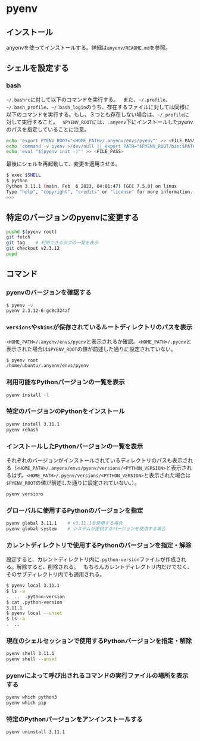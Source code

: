 # pyenv

## インストール

anyenvを使ってインストールする。詳細は`anyenv/README.md`を参照。

## シェルを設定する

### bash

`~/.bashrc`に対して以下のコマンドを実行する。
&nbsp;
また、`~/.profile`、`~/.bash_profile`、`~/.bash_login`のうち、存在するファイルに対しては同様に以下のコマンドを実行する。もし、３つとも存在しない場合は、`~/.profile`に対して実行すること。
&nbsp;
`$PYENV_ROOT`には、`.anyenv`下にインストールしたpyenvのパスを指定していることに注意。

```bash
echo 'export PYENV_ROOT="<HOME_PATH>/.anyenv/envs/pyenv"' >> <FILE_PASS>
echo 'command -v pyenv >/dev/null || export PATH="$PYENV_ROOT/bin:$PATH"' >> <FILE_PASS>
echo 'eval "$(pyenv init -)"' >> <FILE_PASS>
```

最後にシェルを再起動して、変更を適用させる。

```bash
$ exec $SHELL
$ python
Python 3.11.1 (main, Feb  6 2023, 04:01:47) [GCC 7.5.0] on linux
Type "help", "copyright", "credits" or "license" for more information.
>>>
```

## 特定のバージョンのpyenvに変更する

```bash
pushd $(pyenv root)
git fetch
git tag    # 利用できるタグの一覧を表示
git checkout v2.3.12
popd
```

## コマンド

### pyenvのバージョンを確認する

```bash
$ pyenv -v
pyenv 2.3.12-6-gc8c324af
```

### `versions`や`shims`が保存されているルートディレクトリのパスを表示

`<HOME_PATH>/.anyenv/envs/pyenv`と表示されるか確認。`<HOME_PATH>/.pyenv`と表示された場合は`$PYENV_ROOT`の値が前述した通りに設定されていない。

```bash
$ pyenv root
/home/ubuntu/.anyenv/envs/pyenv
```

### 利用可能なPythonバージョンの一覧を表示

```bash
pyenv install -l
```

### 特定のバージョンのPythonをインストール

```bash
pyenv install 3.11.1
pyenv rehash
```

### インストールしたPythonバージョンの一覧を表示

それぞれのバージョンがインストールされているディレクトリのパスも表示される（`<HOME_PATH>/.anyenv/envs/pyenv/versions/<PYTHON_VERSION>`と表示されるはず。`<HOME_PATH>/.pyenv/versions/<PYTHON_VERSION>`と表示された場合は`$PYENV_ROOT`の値が前述した通りに設定されていない。）。

```bash
pyenv versions
```

### グローバルに使用するPythonのバージョンを指定

```bash
pyenv global 3.11.1    # v3.11.1を使用する場合
pyenv global system    # システムが提供するバージョンを使用する場合
```

### カレントディレクトリで使用するPythonのバージョンを指定・解除

設定すると、カレントディレクトリ内に`.python-version`ファイルが作成される。解除すると、削除される。
&nbsp;
もちろんカレントディレクトリ内だけでなく、そのサブディレクトリ内でも適用される。

```bash
$ pyenv local 3.11.1
$ ls -a
.  ..  .python-version
$ cat .python-version
3.11.1
$ pyenv local --unset
$ ls -a
.  ..
```

### 現在のシェルセッションで使用するPythonバージョンを指定・解除

```bash
pyenv shell 3.11.1
pyenv shell --unset
```

### pyenvによって呼び出されるコマンドの実行ファイルの場所を表示する

```bash
pyenv which python3
pyenv which pip
```

### 特定のPythonバージョンをアンインストールする

```bash
pyenv uninstall 3.11.1
```
